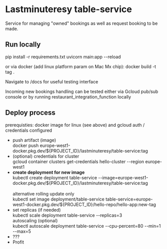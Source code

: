 <h1>Lastminuteresy table-service</h1>

<p>
Service for managing "owned" bookings as well as request booking to be made.
</p>

<h2>Run locally</h2>
<p>
pip install -r requirements.txt
uvicorn main:app --reload
</p>
<p>
or via docker (add linux platform param on Mac Mx chip):
docker build -t tag .
</p>

<p>
Navigate to /docs for useful testing interface</p>

<p>Incoming new bookings handling can be tested either
via Gcloud pub/sub console or by running restaurant_integration_function locally</p>

<h2>Deploy process</h2>
<p>prerequisties: docker image for linux (see above) and gcloud auth / credentials configured</p>
<ul>
<li>push artifact (image) <br>
docker push europe-west1-docker.pkg.dev/${PROJECT_ID}/lastminuteresy/table-service:tag</li>
<li>(optional) credentials for cluster<br>
gcloud container clusters get-credentials hello-cluster --region europe-west1</li>
<li><strong>create deployment for new image</strong><br>
kubectl create deployment table-service --image=europe-west1-docker.pkg.dev/${PROJECT_ID}/lastminuteresy/table-service:tag</li>
<br>alternative rolling update only <br>
kubectl set image deployment/table-service table-service=europe-west1-docker.pkg.dev/${PROJECT_ID}/hello-repo/hello-app:new-tag
<li>set replicas (if needed)<br>
kubectl scale deployment table-service --replicas=3
<br>autoscaling (optional)<br>
kubectl autoscale deployment table-service --cpu-percent=80 --min=1 --max=5
<li>???</li>
<li>Profit</li>

</ul>